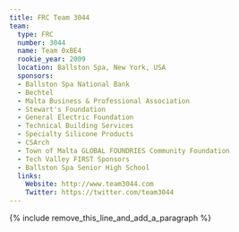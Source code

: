 ```yaml
---
title: FRC Team 3044
team:
  type: FRC
  number: 3044
  name: Team 0xBE4
  rookie_year: 2009
  location: Ballston Spa, New York, USA
  sponsors:
  - Ballston Spa National Bank
  - Bechtel
  - Malta Business & Professional Association
  - Stewart's Foundation
  - General Electric Foundation
  - Technical Building Services
  - Specialty Silicone Products
  - CSArch
  - Town of Malta GLOBAL FOUNDRIES Community Foundation
  - Tech Valley FIRST Sponsors
  - Ballston Spa Senior High School
  links:
    Website: http://www.team3044.com
    Twitter: https://twitter.com/team3044
---
```


{% include remove_this_line_and_add_a_paragraph %}